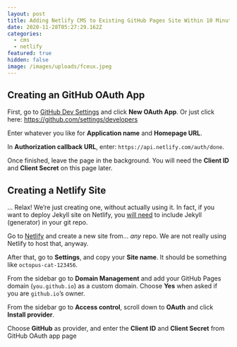 ```yaml
---
layout: post
title: Adding Netlify CMS to Existing GitHub Pages Site Within 10 Minutes
date: 2020-11-28T05:27:29.162Z
categories:
  - cms
  - netlify
featured: true
hidden: false
image: /images/uploads/fceux.jpeg
---
```

<!--StartFragment-->

## Creating an GitHub OAuth App

First, go to [GitHub Dev Settings](https://github.com/settings/developers) and click **New OAuth App**. Or just click here: <https://github.com/settings/developers>

Enter whatever you like for **Application name** and **Homepage URL**.

In **Authorization callback URL**, enter: `https://api.netlify.com/auth/done`.

Once finished, leave the page in the background. You will need the **Client ID** and **Client Secret** on this page later.



## Creating a Netlify Site

… Relax! We’re just creating one, without actually using it. In fact, if you want to deploy Jekyll site on Netlify, you [will need](https://www.netlify.com/blog/2015/10/28/a-step-by-step-guide-jekyll-3.0-on-netlify/) to include Jekyll (generator) in your git repo.

Go to [Netlify](https://app.netlify.com/account/sites) and create a new site from… *any* repo. We are not really using Netlify to host that, anyway.

After that, go to **Settings**, and copy your **Site name**. It should be something like `octopus-cat-123456`.

From the sidebar go to **Domain Management** and add your GitHub Pages domain (`you.github.io`) as a custom domain. Choose **Yes** when asked if you are `github.io`’s owner.

From the sidebar go to **Access control**, scroll down to **OAuth** and click **Install provider**.

Choose **GitHub** as provider, and enter the **Client ID** and **Client Secret** from GitHub OAuth app page

<!--EndFragment-->